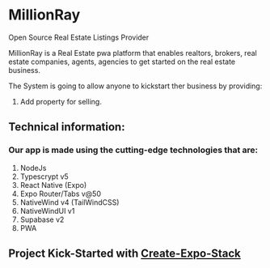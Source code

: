# MillionRay
Open Source Real Estate Listings Provider

MillionRay is a Real Estate pwa platform that enables realtors, brokers, real estate companies, agents, agencies to get started on the real estate business.

The System is going to allow anyone to kickstart ther business by providing:

1) Add property for selling.


## Technical information:

### Our app is made using the cutting-edge technologies that are:
  1) NodeJs
  2) Typescrypt v5
  3) React Native (Expo)
  4) Expo Router/Tabs v@50
  5) NativeWind v4 (TailWindCSS)
  6) NativeWindUI v1
  7) Supabase v2
  8) PWA

## Project Kick-Started with [Create-Expo-Stack](https://createexpostack.com/)
